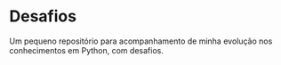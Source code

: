 # Desafios
Um pequeno repositório para acompanhamento de minha evolução nos conhecimentos em Python, com desafios.
